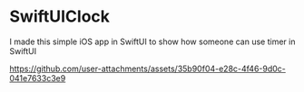 # SwiftUIClock
I made this simple iOS app in SwiftUI to show how someone can use timer in SwiftUI


https://github.com/user-attachments/assets/35b90f04-e28c-4f46-9d0c-041e7633c3e9

